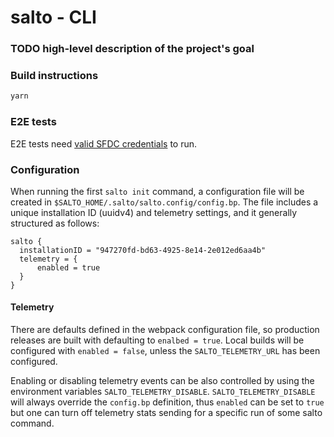 # salto - CLI

### TODO high-level description of the project's goal

### Build instructions

```bash
yarn
```

### E2E tests

E2E tests need [valid SFDC credentials](../salesforce-adapter/README.md#E2E-tests) to run.

### Configuration

When running the first `salto init` command, a configuration file will be created in `$SALTO_HOME/.salto/salto.config/config.bp`.
The file includes a unique installation ID (uuidv4) and telemetry settings, and it generally structured as follows:

```
salto {
  installationID = "947270fd-bd63-4925-8e14-2e012ed6aa4b"
  telemetry = {
      enabled = true
  }
}
```

#### Telemetry

There are defaults defined in the webpack configuration file, so production releases are built with defaulting
to `enalbed = true`.
Local builds will be configured with `enabled = false`, unless the `SALTO_TELEMETRY_URL` has been configured.

Enabling or disabling telemetry events can be also controlled by using the environment variables `SALTO_TELEMETRY_DISABLE`.
`SALTO_TELEMETRY_DISABLE` will always override the `config.bp` definition, thus `enabled` can be set to `true` but
one can turn off telemetry stats sending for a specific run of some salto command.
